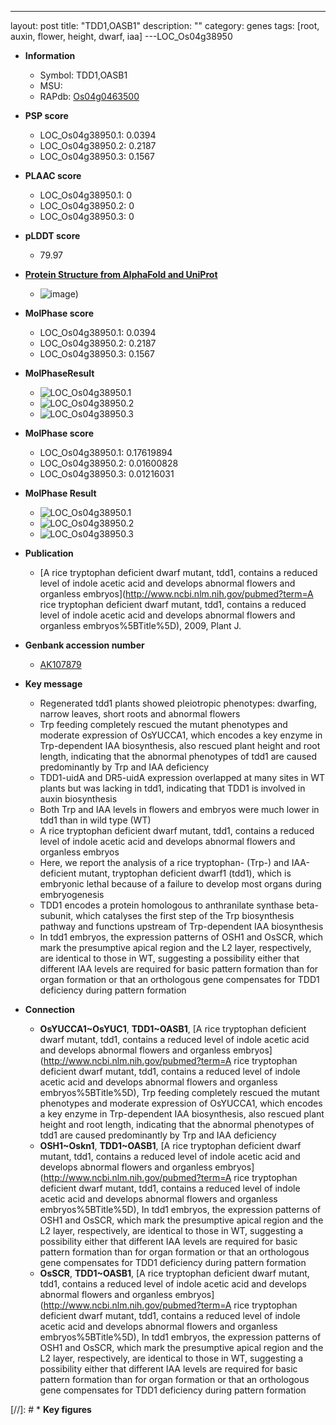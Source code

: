 ---
layout: post
title: "TDD1,OASB1"
description: ""
category: genes
tags: [root, auxin, flower, height, dwarf, iaa]
---LOC_Os04g38950

* **Information**  
    + Symbol: TDD1,OASB1  
    + MSU: [](http://rice.plantbiology.msu.edu/cgi-bin/ORF_infopage.cgi?orf=LOC_Os04g38950)  
    + RAPdb: [Os04g0463500](http://rapdb.dna.affrc.go.jp/viewer/gbrowse_details/irgsp1?name=Os04g0463500)  

* **PSP score**  
    + LOC_Os04g38950.1: 0.0394 
    + LOC_Os04g38950.2: 0.2187 
    + LOC_Os04g38950.3: 0.1567 

* **PLAAC score**  
    + LOC_Os04g38950.1: 0 
    + LOC_Os04g38950.2: 0 
    + LOC_Os04g38950.3: 0 

* **pLDDT score**
    + 79.97

* **[Protein Structure from AlphaFold and UniProt](https://www.uniprot.org/uniprotkb/Q7XUS2/entry#structure)**
    + ![image](https://ricepsp.github.io/images/Q7/AF-Q7XUS2-F1.png))

* **MolPhase score**
    + LOC_Os04g38950.1: 0.0394
    + LOC_Os04g38950.2: 0.2187
    + LOC_Os04g38950.3: 0.1567

* **MolPhaseResult**
    + ![LOC_Os04g38950.1](https://ricepsp.github.io/pictures/LOC_Os04g/LOC_Os04g38950.1.png)
    + ![LOC_Os04g38950.2](https://ricepsp.github.io/pictures/LOC_Os04g/LOC_Os04g38950.2.png)
    + ![LOC_Os04g38950.3](https://ricepsp.github.io/pictures/LOC_Os04g/LOC_Os04g38950.3.png)

* **MolPhase score**
    + LOC_Os04g38950.1: 0.17619894
    + LOC_Os04g38950.2: 0.01600828
    + LOC_Os04g38950.3: 0.01216031

* **MolPhase Result**
    + ![LOC_Os04g38950.1](https://304243504.github.io/Pictures/LOC_Os04g/LOC_Os04g38950.1.png)
    + ![LOC_Os04g38950.2](https://304243504.github.io/Pictures/LOC_Os04g/LOC_Os04g38950.2.png)
    + ![LOC_Os04g38950.3](https://304243504.github.io/Pictures/LOC_Os04g/LOC_Os04g38950.3.png)

* **Publication**  
    + [A rice tryptophan deficient dwarf mutant, tdd1, contains a reduced level of indole acetic acid and develops abnormal flowers and organless embryos](http://www.ncbi.nlm.nih.gov/pubmed?term=A rice tryptophan deficient dwarf mutant, tdd1, contains a reduced level of indole acetic acid and develops abnormal flowers and organless embryos%5BTitle%5D), 2009, Plant J.

* **Genbank accession number**  
    + [AK107879](http://www.ncbi.nlm.nih.gov/nuccore/AK107879)

* **Key message**  
    + Regenerated tdd1 plants showed pleiotropic phenotypes: dwarfing, narrow leaves, short roots and abnormal flowers
    + Trp feeding completely rescued the mutant phenotypes and moderate expression of OsYUCCA1, which encodes a key enzyme in Trp-dependent IAA biosynthesis, also rescued plant height and root length, indicating that the abnormal phenotypes of tdd1 are caused predominantly by Trp and IAA deficiency
    + TDD1-uidA and DR5-uidA expression overlapped at many sites in WT plants but was lacking in tdd1, indicating that TDD1 is involved in auxin biosynthesis
    + Both Trp and IAA levels in flowers and embryos were much lower in tdd1 than in wild type (WT)
    + A rice tryptophan deficient dwarf mutant, tdd1, contains a reduced level of indole acetic acid and develops abnormal flowers and organless embryos
    + Here, we report the analysis of a rice tryptophan- (Trp-) and IAA-deficient mutant, tryptophan deficient dwarf1 (tdd1), which is embryonic lethal because of a failure to develop most organs during embryogenesis
    + TDD1 encodes a protein homologous to anthranilate synthase beta-subunit, which catalyses the first step of the Trp biosynthesis pathway and functions upstream of Trp-dependent IAA biosynthesis
    + In tdd1 embryos, the expression patterns of OSH1 and OsSCR, which mark the presumptive apical region and the L2 layer, respectively, are identical to those in WT, suggesting a possibility either that different IAA levels are required for basic pattern formation than for organ formation or that an orthologous gene compensates for TDD1 deficiency during pattern formation

* **Connection**  
    + __OsYUCCA1~OsYUC1__, __TDD1~OASB1__, [A rice tryptophan deficient dwarf mutant, tdd1, contains a reduced level of indole acetic acid and develops abnormal flowers and organless embryos](http://www.ncbi.nlm.nih.gov/pubmed?term=A rice tryptophan deficient dwarf mutant, tdd1, contains a reduced level of indole acetic acid and develops abnormal flowers and organless embryos%5BTitle%5D), Trp feeding completely rescued the mutant phenotypes and moderate expression of OsYUCCA1, which encodes a key enzyme in Trp-dependent IAA biosynthesis, also rescued plant height and root length, indicating that the abnormal phenotypes of tdd1 are caused predominantly by Trp and IAA deficiency
    + __OSH1~Oskn1__, __TDD1~OASB1__, [A rice tryptophan deficient dwarf mutant, tdd1, contains a reduced level of indole acetic acid and develops abnormal flowers and organless embryos](http://www.ncbi.nlm.nih.gov/pubmed?term=A rice tryptophan deficient dwarf mutant, tdd1, contains a reduced level of indole acetic acid and develops abnormal flowers and organless embryos%5BTitle%5D), In tdd1 embryos, the expression patterns of OSH1 and OsSCR, which mark the presumptive apical region and the L2 layer, respectively, are identical to those in WT, suggesting a possibility either that different IAA levels are required for basic pattern formation than for organ formation or that an orthologous gene compensates for TDD1 deficiency during pattern formation
    + __OsSCR__, __TDD1~OASB1__, [A rice tryptophan deficient dwarf mutant, tdd1, contains a reduced level of indole acetic acid and develops abnormal flowers and organless embryos](http://www.ncbi.nlm.nih.gov/pubmed?term=A rice tryptophan deficient dwarf mutant, tdd1, contains a reduced level of indole acetic acid and develops abnormal flowers and organless embryos%5BTitle%5D), In tdd1 embryos, the expression patterns of OSH1 and OsSCR, which mark the presumptive apical region and the L2 layer, respectively, are identical to those in WT, suggesting a possibility either that different IAA levels are required for basic pattern formation than for organ formation or that an orthologous gene compensates for TDD1 deficiency during pattern formation

[//]: # * **Key figures**  


